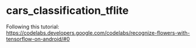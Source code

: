 # cars_classification_tflite



Following this tutorial: https://codelabs.developers.google.com/codelabs/recognize-flowers-with-tensorflow-on-android/#0
